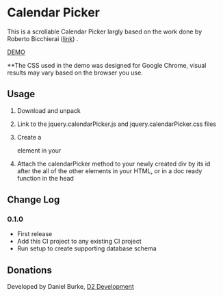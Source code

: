 # Calendar Picker

This is a scrollable Calendar Picker largly based on the work done by Roberto Bicchierai ([link](http://roberto.open-lab.com/2010/04/06/ultra-light-jquery-calendar/)) .

[DEMO](http://d2burke.com/exp/scroll-date-picker/)

**The CSS used in the demo was designed for Google Chrome, visual results may vary based on the browser you use.


## Usage

1. Download and unpack
2. Link to the jquery.calendarPicker.js and jquery.calendarPicker.css files
3. Create a <div> element in your 
4. Attach the calendarPicker method to your newly created div by its id after the all of the other elements in your HTML, or in a doc ready function in the head

    <script>
        $(document).ready(function(){
            var calendarPicker1 = $("#picker1").calendarPicker({
                monthNames:["Jan", "Feb", "Mar", "Apr", "May", "Jun", "Jul", "Aug", "Sep", "Oct", "Nov", "Dec"],
                dayNames: ["Sun", "Mon", "Tue", "Wed", "Thu", "Fri", "Sat"],
                showDayArrows:false,
                vertical: true,
                callback:function(cal) {
					$("#display").html("Selected date: " + cal.currentDate);
                }
            });
        });

    </script>

    <body>

    
    <div id="calendar"></div>

    </body>
	

## Change Log

### 0.1.0

* First release
* Add this CI project to any existing CI project
* Run setup to create supporting database schema


## Donations

Developed by Daniel Burke, [D2 Development](http://www.d2burke.com)